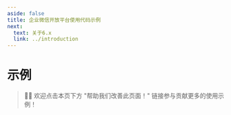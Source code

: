 ```yaml
---
aside: false
title: 企业微信开放平台使用代码示例
next:
  text: 关于6.x
  link: ../introduction
---
```


# 示例

> 👏🏻 欢迎点击本页下方 "帮助我们改善此页面！" 链接参与贡献更多的使用示例！



<!--
<details>
    <summary>标题</summary>
内容
</details>
-->
